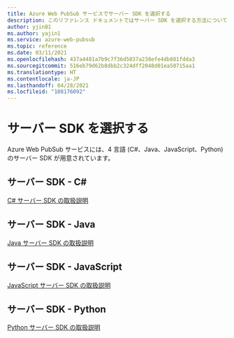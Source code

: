 ```yaml
---
title: Azure Web PubSub サービスでサーバー SDK を選択する
description: このリファレンス ドキュメントではサーバー SDK を選択する方法について説明します。
author: yjin81
ms.author: yajin1
ms.service: azure-web-pubsub
ms.topic: reference
ms.date: 03/11/2021
ms.openlocfilehash: 437a4481a7b9c7f36d5037a238efe4db881fdda3
ms.sourcegitcommit: 516eb79d62b8dbb2c324dff2048d01ea50715aa1
ms.translationtype: HT
ms.contentlocale: ja-JP
ms.lasthandoff: 04/28/2021
ms.locfileid: "108176092"
---
```

# <a name="choose-the-server-sdks"></a>サーバー SDK を選択する

Azure Web PubSub サービスには、4 言語 (C#、Java、JavaScript、Python) のサーバー SDK が用意されています。 

## <a name="server-sdk---c"></a>サーバー SDK - C#

[C# サーバー SDK の取扱説明](https://azure.github.io/azure-webpubsub/references/server-sdks/csharp-server-sdks)

## <a name="server-sdk---java"></a>サーバー SDK - Java

[Java サーバー SDK の取扱説明](https://azure.github.io/azure-webpubsub/references/server-sdks/java-server-sdks)

## <a name="server-sdk---javascript"></a>サーバー SDK - JavaScript

[JavaScript サーバー SDK の取扱説明](https://azure.github.io/azure-webpubsub/references/server-sdks/js-server-sdks)

## <a name="server-sdk---python"></a>サーバー SDK - Python

[Python サーバー SDK の取扱説明](https://azure.github.io/azure-webpubsub/references/server-sdks/python-server-sdks)